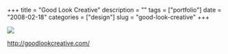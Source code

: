+++
title = "Good Look Creative"
description = ""
tags = ["portfolio"]
date = "2008-02-18"
categories = ["design"]
slug = "good-look-creative"
+++


 

  <div id="screens-thumbs" class="clearfix">
    <div class="txt-center" id="design-submission"><a href="http://goodlookcreative.com/"><img id='bluga-thumbnail-914' class='bluga-thumbnail large' src='//media.konigi.com/bluga/
wt47f279d87d975_0.jpg'/></a></div>  
  </div>   
<p><a href="http://goodlookcreative.com/">http://goodlookcreative.com/</a></p>





